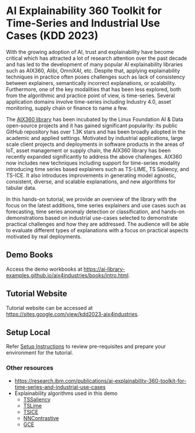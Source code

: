 # AI Explainability 360 Toolkit for Time-Series and Industrial Use Cases (KDD 2023)

With the growing adoption of AI, trust and explainability have become critical which has attracted a lot of research attention over the past decade and has led to the development of many popular AI explainability libraries such as AIX360, Alibi, OmniXAI, etc. Despite that, applying explainability techniques in practice often poses challenges such as lack of consistency between explainers, semantically incorrect explanations, or scalability. Furthermore, one of the key modalities that has been less explored, both from the algorithmic and practice point of view, is time-series. Several application domains involve time-series including Industry 4.0, asset monitoring, supply chain or finance to name a few.

The [AIX360 library](https://github.com/Trusted-AI/AIX360) has been incubated by the Linux Foundation AI & Data open-source projects and it has gained significant popularity: its public GitHub repository has over 1.3K stars and has been broadly adopted in the academic and applied settings. Motivated by industrial applications, large scale client projects and deployments in software products in the areas of IoT, asset management or supply chain, the AIX360 library has been recently expanded significantly to address the above challenges. AIX360 now includes new techniques including support for time-series modality introducing time series based explainers such as TS-LIME, TS Saliency, and TS-ICE. It also introduces improvements in generating model agnostic, consistent, diverse, and scalable explanations, and new algorithms for tabular data. 

In this hands-on tutorial, we provide an overview of the library with the focus on the latest additions, time series explainers and use cases such as forecasting, time series anomaly detection or classification, and hands-on demonstrations based on industrial use-cases selected to demonstrate practical challenges and how they are addressed. The audience will be able to evaluate different types of explanations with a focus on practical aspects motivated by real deployments.

## Demo Books
Access the demo workbooks at https://ai-library-examples.github.io/aix4industries/books/intro.html. 

## Tutorial Website
Tutorial website can be accessed at https://sites.google.com/view/kdd2023-aix4industries.

## Setup Local
Refer [Setup Instructions](https://pages.github.ibm.com/Giridhar-Ganapavarapu/aix-books/books/prerequisites.html) to review pre-requisites and prepare your environment for the tutorial.

### Other resources
- https://research.ibm.com/publications/ai-explainability-360-toolkit-for-time-series-and-industrial-use-cases
- Explainability algorithms used in this demo
    - [TSSaliency](https://github.com/Trusted-AI/AIX360/blob/master/aix360/algorithms/tssaliency/tssaliency.py)
    - [TSLime](https://github.com/Trusted-AI/AIX360/blob/master/aix360/algorithms/tslime/tslime.py)
    - [TSICE](https://github.com/Trusted-AI/AIX360/blob/master/aix360/algorithms/tsice/tsice.py)
    - [NNContrastive](https://github.com/Trusted-AI/AIX360/blob/master/aix360/algorithms/nncontrastive/nncontrastive.py)
    - [GCE](https://github.com/Trusted-AI/AIX360/blob/master/aix360/algorithms/gce/gce.py)

